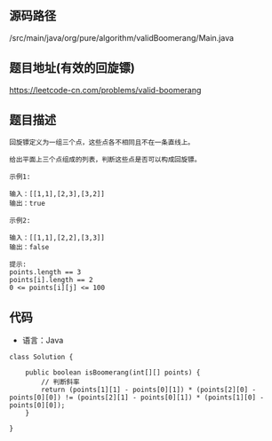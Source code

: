 ## 源码路径

/src/main/java/org/pure/algorithm/validBoomerang/Main.java

## 题目地址(有效的回旋镖)

https://leetcode-cn.com/problems/valid-boomerang

## 题目描述

```
回旋镖定义为一组三个点，这些点各不相同且不在一条直线上。

给出平面上三个点组成的列表，判断这些点是否可以构成回旋镖。

示例1:

输入：[[1,1],[2,3],[3,2]]
输出：true

示例2:

输入：[[1,1],[2,2],[3,3]]
输出：false

提示:
points.length == 3
points[i].length == 2
0 <= points[i][j] <= 100
```

## 代码

- 语言：Java

```
class Solution {

    public boolean isBoomerang(int[][] points) {
        // 判断斜率
        return (points[1][1] - points[0][1]) * (points[2][0] - points[0][0]) != (points[2][1] - points[0][1]) * (points[1][0] - points[0][0]);
    }

}
```